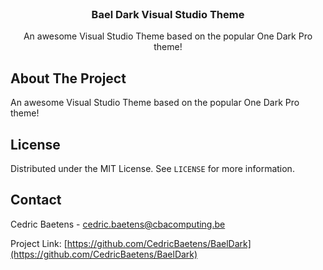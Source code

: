 <!-- PROJECT LOGO -->
<br />
<p align="center">
 <!-- 
  <a href="https://github.com/othneildrew/Best-README-Template">
    <img src="images/logo.png" alt="Logo" width="80" height="80">
  </a> -->

  <h3 align="center">Bael Dark Visual Studio Theme</h3>

  <p align="center">
    An awesome Visual Studio Theme based on the popular One Dark Pro theme!
  </p>
</p>


<!-- ABOUT THE PROJECT -->
## About The Project
An awesome Visual Studio Theme based on the popular One Dark Pro theme!

<!-- LICENSE -->
## License

Distributed under the MIT License. See `LICENSE` for more information.



<!-- CONTACT -->
## Contact

Cedric Baetens - cedric.baetens@cbacomputing.be

Project Link: [https://github.com/CedricBaetens/BaelDark](https://github.com/CedricBaetens/BaelDark)
